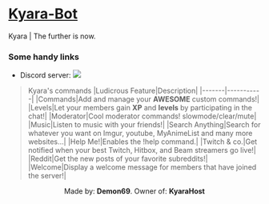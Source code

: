 # [Kyara-Bot](http://kyarabot.ml)
Kyara | The further is now.


### Some handy links

* Discord server: [<img src="https://discordapp.com/api/guilds/159962941502783488/widget.png">](https://discord.gg/0tOgeGSG9kV0jasj)
> Kyara's commands
|Ludicrous Feature|Description|
|-------|-----------|
|Commands|Add and manage your **AWESOME** custom commands!|
|Levels|Let your members gain **XP** and **levels** by participating in the chat!|
|Moderator|Cool moderator commands! slowmode/clear/mute|
|Music|Listen to music with your friends!|
|Search Anything|Search for whatever you want on Imgur, youtube, MyAnimeList and many more websites...|
|Help Me!|Enables the !help command.|
|Twitch & co.|Get notified when your best Twitch, Hitbox, and Beam streamers go live!|
|Reddit|Get the new posts of your favorite subreddits!|
|Welcome|Display a welcome message for members that have joined the server!|


<p align="center">
Made by: <b>Demon69</b>.
Owner of: <b>KyaraHost</b>
</p>
